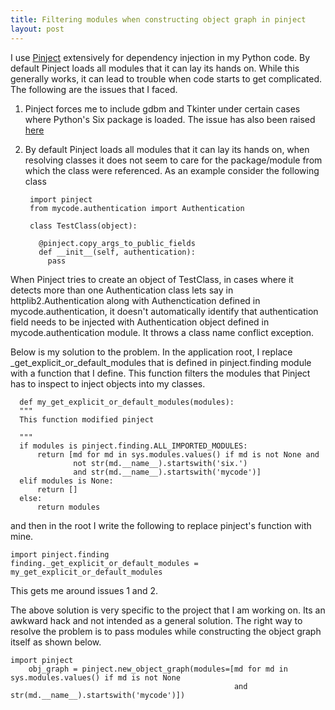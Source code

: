 ```yaml
---
title: Filtering modules when constructing object graph in pinject
layout: post
---
```


I use [Pinject](https://github.com/google/pinject) extensively for dependency injection in my Python code. 
By default Pinject loads all modules that it can lay its hands on. While this generally works, it can lead to trouble when 
code starts to get complicated. The following are the issues that I faced.

1. Pinject forces me to include gdbm and Tkinter under certain cases where Python's Six package is loaded. The issue has also
been raised [here](https://github.com/google/pinject/issues/11)

2. By default Pinject loads all modules that it can lay its hands on, when resolving classes it does not seem to care for the 
package/module from which the class were referenced. As an example consider the following class

		import pinject
		from mycode.authentication import Authentication
		
		class TestClass(object):
		
		  @pinject.copy_args_to_public_fields
		  def __init__(self, authentication):
		    pass 
				
 When Pinject tries to create an object of TestClass, in cases where it detects more than one Authentication class
 lets say in httplib2.Authentication along with Authenctication defined in mycode.authentication, it doesn't automatically 
 identify that authentication field needs to be injected with Authentication object defined in mycode.authentication module. 
 It throws a class name conflict exception.
 
Below is my solution to the problem. In the application root, I replace _get_explicit_or_default_modules that is defined in 
pinject.finding module with a function that I define. This function filters the modules that Pinject has to inspect to 
inject objects into my classes.

	  def my_get_explicit_or_default_modules(modules):
	  """
	  This function modified pinject 
	
	  """
	  if modules is pinject.finding.ALL_IMPORTED_MODULES:
	      return [md for md in sys.modules.values() if md is not None and
	              not str(md.__name__).startswith('six.')
	              and str(md.__name__).startswith('mycode')]
	  elif modules is None:
	      return []
	  else:
	      return modules
				
and then in the root I write the following to replace pinject's function with mine.

    import pinject.finding
    finding._get_explicit_or_default_modules = my_get_explicit_or_default_modules
		
This gets me around issues 1 and 2.

The above solution is very specific to the project that I am working on. Its an awkward hack and not intended as a general solution.
 The right way to resolve the problem is to pass modules while constructing the object graph itself as shown below.

    import pinject
		obj_graph = pinject.new_object_graph(modules=[md for md in sys.modules.values() if md is not None 
		                                              and str(md.__name__).startswith('mycode')])
